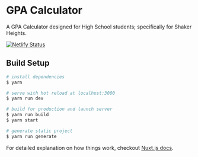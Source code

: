# GPA Calculator

A GPA Calculator designed for High School students; specifically for Shaker Heights.

[![Netlify Status](https://api.netlify.com/api/v1/badges/e57beb86-cc18-49d5-aad2-c2e9db6440f0/deploy-status)](https://app.netlify.com/sites/gpa-calculator-rylanpolster/deploys)

## Build Setup

``` bash
# install dependencies
$ yarn

# serve with hot reload at localhost:3000
$ yarn run dev

# build for production and launch server
$ yarn run build
$ yarn start

# generate static project
$ yarn run generate
```

For detailed explanation on how things work, checkout [Nuxt.js docs](https://nuxtjs.org).
